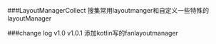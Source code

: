 ###LayoutManagerCollect
   搜集常用layoutmanger和自定义一些特殊的layoutManager




###change log
   v1.0
   v1.0.1 添加kotlin写的fanlayoutmanager